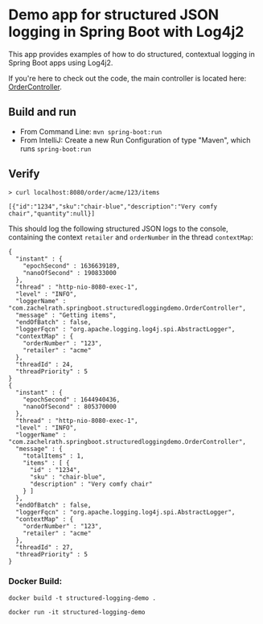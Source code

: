 # Demo app for structured JSON logging in Spring Boot with Log4j2

This app provides examples of how to do structured, contextual logging in Spring Boot apps using Log4j2.

If you're here to check out the code, the main controller is located here: [OrderController](./src/main/java/com/zachelrath/springboot/structuredloggingdemo/OrderController.java). 

## Build and run

- From Command Line: `mvn spring-boot:run`
- From IntelliJ: Create a new Run Configuration of type "Maven", which runs `spring-boot:run`

## Verify

```shell
> curl localhost:8080/order/acme/123/items

[{"id":"1234","sku":"chair-blue","description":"Very comfy chair","quantity":null}]
```

This should log the following structured JSON logs to the console, containing the context `retailer` and `orderNumber` in the thread `contextMap`: 

```shell
{
  "instant" : {
    "epochSecond" : 1636639189,
    "nanoOfSecond" : 190833000
  },
  "thread" : "http-nio-8080-exec-1",
  "level" : "INFO",
  "loggerName" : "com.zachelrath.springboot.structuredloggingdemo.OrderController",
  "message" : "Getting items",
  "endOfBatch" : false,
  "loggerFqcn" : "org.apache.logging.log4j.spi.AbstractLogger",
  "contextMap" : {
    "orderNumber" : "123",
    "retailer" : "acme"
  },
  "threadId" : 24,
  "threadPriority" : 5
}
{
  "instant" : {
    "epochSecond" : 1644940436,
    "nanoOfSecond" : 805370000
  },
  "thread" : "http-nio-8080-exec-1",
  "level" : "INFO",
  "loggerName" : "com.zachelrath.springboot.structuredloggingdemo.OrderController",
  "message" : {
    "totalItems" : 1,
    "items" : [ {
      "id" : "1234",
      "sku" : "chair-blue",
      "description" : "Very comfy chair"
    } ]
  },
  "endOfBatch" : false,
  "loggerFqcn" : "org.apache.logging.log4j.spi.AbstractLogger",
  "contextMap" : {
    "orderNumber" : "123",
    "retailer" : "acme"
  },
  "threadId" : 27,
  "threadPriority" : 5
}

```

### Docker Build:

```
docker build -t structured-logging-demo .

docker run -it structured-logging-demo
```
